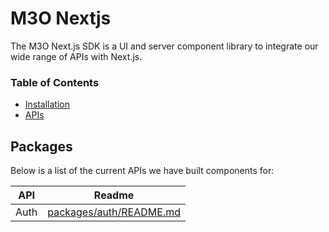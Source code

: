 # M3O Nextjs

The M3O Next.js SDK is a UI and server component library to integrate our wide range of APIs with Next.js.

### Table of Contents

- [Installation](#installation)
- [APIs](#apis)

## Packages

Below is a list of the current APIs we have built components for:

| API  | Readme                                             |
| ---- | -------------------------------------------------- |
| Auth | [packages/auth/README.md](packages/auth/README.md) |
